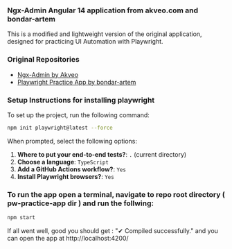 ### Ngx-Admin Angular 14 application from akveo.com and bondar-artem 

This is a modified and lightweight version of the original application, designed for practicing UI Automation with Playwright.

### Original Repositories

- [Ngx-Admin by Akveo](https://github.com/akveo/ngx-admin)
- [Playwright Practice App by bondar-artem](https://github.com/bondar-artem/pw-practice-app)

### Setup Instructions for installing playwright 

To set up the project, run the following command:

```bash
npm init playwright@latest --force
```

When prompted, select the following options:

1. **Where to put your end-to-end tests?**: `.` (current directory)
2. **Choose a language**: `TypeScript`
3. **Add a GitHub Actions workflow?**: `Yes`
4. **Install Playwright browsers?**: `Yes`

### To run the app open a terminal, navigate to repo root directory ( pw-practice-app dir ) and run the follwing:

```bash
npm start
```
If all went well, good you should get :
"✔ Compiled successfully." and you can open the app at http://localhost:4200/ 